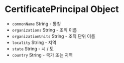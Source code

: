# CertificatePrincipal Object

* `commonName` String - 통칭
* `organizations` String - 조직 이름
* `organizationUnits` String - 조직 단위 이름 
* `locality` String - 지역
* `state` String - 시 / 도
* `country` String - 국가 또는 지역